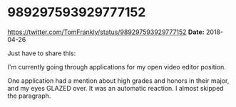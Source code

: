 # 989297593929777152
https://twitter.com/TomFrankly/status/989297593929777152
**Date:** 2018-04-26

Just have to share this:

I'm currently going through applications for my open video editor position.

One application had a mention about high grades and honors in their major, and my eyes GLAZED over. It was an automatic reaction. I almost skipped the paragraph.
